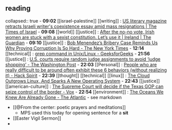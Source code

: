 ## reading
collapsed:: true
	- **09:02** [[israel-palestine]] [[writing]] :  [US literary magazine retracts Israeli writer's coexistence essay amid mass resignations | The Times of Israel](https://www.timesofisrael.com/us-literary-magazine-retracts-israeli-writers-coexistence-essay-amid-mass-resignations/)
	- **09:08** [[world]] [[justice]] :  [After the no-no vote, Irish women are stuck with a sexist constitution. Let’s use it | Ireland | The Guardian](https://www.theguardian.com/world/commentisfree/2024/mar/12/no-no-referendum-ireland-constitution-women)
	- **09:10** [[justice]] :  [Bob Menendez’s Bribery Case Reminds Us Why Proving Corruption Is So Hard - The New York Times](https://www.nytimes.com/2024/03/12/briefing/bob-menendez-bribery-case.html)
	- **12:14** [[technical]] :  [grep command in Unix/Linux - GeeksforGeeks](https://www.geeksforgeeks.org/grep-command-in-unixlinux/)
	- **21:56** [[justice]] : [U.S. courts require random judge assignments to avoid ‘judge shopping’ - The Washington Post](https://www.washingtonpost.com/politics/2024/03/12/judge-shopping-random-federal-courts/ "U.S. courts require random judge assignments to avoid ‘judge shopping’ - The Washington Post")
	- **22:03** [[Personal]] : [People who are really difficult to be around often exhibit these 6 behaviors (without realizing it) - Hack Spirit](https://hackspirit.com/people-who-are-difficult-to-be-around-often-exhibit-these-behaviors-without-realizing-it/ "People who are really difficult to be around often exhibit these 6 behaviors (without realizing it) - Hack Spirit")
	- **22:39** [[thought]] [[technical]] [[linux]] : [The Cloud Outgrows Linux, And Sparks A New Operating System](https://www.nextplatform.com/2024/03/12/the-cloud-outgrows-linux-and-sparks-a-new-operating-system/ "The Cloud Outgrows Linux, And Sparks A New Operating System")
	- **22:43** [[justice]] [[american-culture]] : [The Supreme Court will decide if the Texas GOP can seize control of the border - Vox](https://www.vox.com/scotus/2024/3/12/24097438/supreme-court-texas-deportation-sb4-unconstitutional-border-migrants "The Supreme Court will decide if the Texas GOP can seize control of the border - Vox")
	- **22:54** [[environment]] : [The Oceans We Knew Are Already Gone - The Atlantic](https://www.theatlantic.com/science/archive/2024/03/ocean-heat-wave-cosmic-choice/677672/ "The Oceans We Knew Are Already Gone - The Atlantic")
		- see markdown
- [[@From the center: poetic prayers and meditations]]
	- MPS used this today for opening sentence for a **sit**
- [[Easter Vigil Sermon]]
-